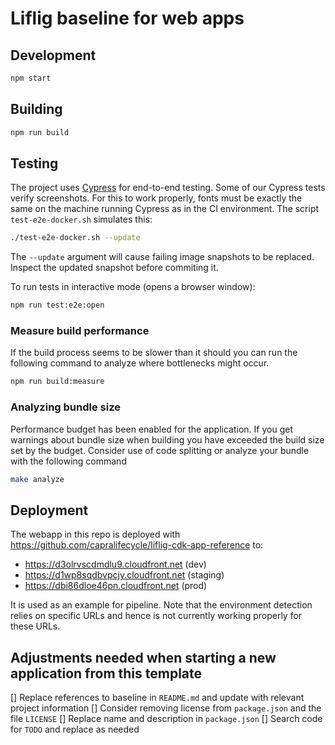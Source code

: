 # Liflig baseline for web apps

## Development

```bash
npm start
```

## Building

```bash
npm run build
```

## Testing

The project uses [Cypress](https://www.cypress.io/) for end-to-end testing.
Some of our Cypress tests verify screenshots. For this to work properly,
fonts must be exactly the same on the machine running Cypress as in the CI environment. The script `test-e2e-docker.sh` simulates this:

```bash
./test-e2e-docker.sh --update
```

The `--update` argument will cause failing image snapshots to be replaced.
Inspect the updated snapshot before commiting it.

To run tests in interactive mode (opens a browser window):

```bash
npm run test:e2e:open
```

### Measure build performance

If the build process seems to be slower than it should you can run the
following command to analyze where bottlenecks might occur.

```bash
npm run build:measure
```

### Analyzing bundle size

Performance budget has been enabled for the application. If you get
warnings about bundle size when building you have exceeded the build
size set by the budget. Consider use of code splitting or analyze
your bundle with the following command

```bash
make analyze
```

## Deployment

The webapp in this repo is deployed with
https://github.com/capralifecycle/liflig-cdk-app-reference
to:

- https://d3olrvscdmdlu9.cloudfront.net (dev)
- https://d1wp8sqdbvpcjy.cloudfront.net (staging)
- https://dbi86dloe46pn.cloudfront.net (prod)

It is used as an example for pipeline. Note that the environment
detection relies on specific URLs and hence is not currently
working properly for these URLs.

## Adjustments needed when starting a new application from this template

[] Replace references to baseline in `README.md` and update with relevant project information
[] Consider removing license from `package.json` and the file `LICENSE`
[] Replace name and description in `package.json`
[] Search code for `TODO` and replace as needed
